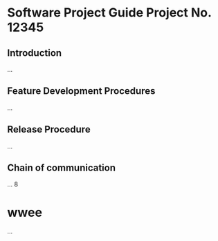 # Software Project Guide Project No. 12345
## Introduction
...
## Feature Development Procedures
...
## Release Procedure
...
## Chain of communication
...
8

# wwee
...
